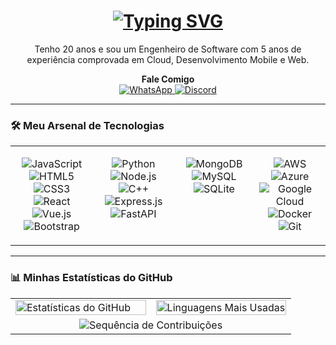 <h1 align="center">
  <a href="https://git.io/typing-svg">
    <img src="https://readme-typing-svg.demolab.com?font=Poppins&weight=700&size=30&duration=4000&pause=1000&color=00D2FF&center=true&vCenter=true&width=435&lines=Oi!+Eu+sou+o+Kaiky+Salvino;DEV+FULL+STACK;Engenheiro+de+Software" alt="Typing SVG" />
  </a>
</h1>

<p align="center">
  Tenho 20 anos e sou um Engenheiro de Software com 5 anos de experiência comprovada em Cloud, Desenvolvimento Mobile e Web.
</p>

<p align="center">
  <b>Fale Comigo</b><br>
  <a href="https://wa.me/5511981905550" target="_blank">
    <img src="https://img.shields.io/badge/WhatsApp-25D366?style=for-the-badge&logo=whatsapp&logoColor=white" alt="WhatsApp">
  </a>
  <a href="https://discord.com/users/astrad1" target="_blank">
    <img src="https://img.shields.io/badge/Discord-astrad1-7289DA?style=for-the-badge&logo=discord&logoColor=white" alt="Discord">
  </a>
</p>

---

### 🛠️ Meu Arsenal de Tecnologias

<table align="center">
  <tr>
    <td align="center" width="200" valign="top">
      <p align="center">
        <img src="https://img.shields.io/badge/JavaScript-F7DF1E?style=for-the-badge&logo=javascript&logoColor=black" alt="JavaScript"><br>
        <img src="https://img.shields.io/badge/HTML5-E34F26?style=for-the-badge&logo=html5&logoColor=white" alt="HTML5"><br>
        <img src="https://img.shields.io/badge/CSS3-1572B6?style=for-the-badge&logo=css3&logoColor=white" alt="CSS3"><br>
        <img src="https://img.shields.io/badge/React-20232A?style=for-the-badge&logo=react&logoColor=61DAFB" alt="React"><br>
        <img src="https://img.shields.io/badge/Vue.js-35495E?style=for-the-badge&logo=vue.js&logoColor=4FC08D" alt="Vue.js"><br>
        <img src="https://img.shields.io/badge/Bootstrap-563D7C?style=for-the-badge&logo=bootstrap&logoColor=white" alt="Bootstrap">
      </p>
    </td>
    <td align="center" width="200" valign="top">
      <p align="center">
        <img src="https://img.shields.io/badge/Python-3776AB?style=for-the-badge&logo=python&logoColor=white" alt="Python"><br>
        <img src="https://img.shields.io/badge/Node.js-339933?style=for-the-badge&logo=nodedotjs&logoColor=white" alt="Node.js"><br>
        <img src="https://img.shields.io/badge/C%2B%2B-00599C?style=for-the-badge&logo=c%2B%2B&logoColor=white" alt="C++"><br>
        <img src="https://img.shields.io/badge/Express.js-000000?style=for-the-badge&logo=express&logoColor=white" alt="Express.js"><br>
        <img src="https://img.shields.io/badge/FastAPI-009688?style=for-the-badge&logo=fastapi&logoColor=white" alt="FastAPI">
      </p>
    </td>
    <td align="center" width="200" valign="top">
        <p align="center">
          <img src="https://img.shields.io/badge/MongoDB-4EA94B?style=for-the-badge&logo=mongodb&logoColor=white" alt="MongoDB"><br>
          <img src="https://img.shields.io/badge/MySQL-4479A1?style=for-the-badge&logo=mysql&logoColor=white" alt="MySQL"><br>
          <img src="https://img.shields.io/badge/SQLite-003B57?style=for-the-badge&logo=sqlite&logoColor=white" alt="SQLite">
        </p>
    </td>
    <td align="center" width="200" valign="top">
      <p align="center">
        <img src="https://img.shields.io/badge/Amazon_AWS-232F3E?style=for-the-badge&logo=amazon-aws&logoColor=white" alt="AWS"><br>
        <img src="https://img.shields.io/badge/Microsoft_Azure-0089D6?style=for-the-badge&logo=microsoft-azure&logoColor=white" alt="Azure"><br>
        <img src="https://img.shields.io/badge/Google_Cloud-4285F4?style=for-the-badge&logo=google-cloud&logoColor=white" alt="Google Cloud"><br>
        <img src="https://img.shields.io/badge/Docker-2496ED?style=for-the-badge&logo=docker&logoColor=white" alt="Docker"><br>
        <img src="https://img.shields.io/badge/Git-E34F26?style=for-the-badge&logo=git&logoColor=white" alt="Git">
      </p>
    </td>
  </tr>
</table>

---

### 📊 Minhas Estatísticas do GitHub

<p align="center">
  <table align="center">
    <tr>
      <td width="50%" valign="top">
        <img 
          width="100%"
          src="https://github-readme-stats.vercel.app/api?username=kaikysalvinof&show_icons=true&theme=dracula&include_all_commits=true&count_private=true&hide_border=true&border_radius=10" 
          alt="Estatísticas do GitHub"
        />
      </td>
      <td width="50%" valign="top">
         <img 
          width="100%"
          src="https://github-readme-stats.vercel.app/api/top-langs/?username=kaikysalvinof&layout=compact&langs_count=8&theme=dracula&hide_border=true&border_radius=10&card_width=400" 
          alt="Linguagens Mais Usadas"
        />
      </td>
    </tr>
    <tr>
      <td colspan="2" align="center">
        <img 
          src="https://github-readme-streak-stats.herokuapp.com/?user=kaikysalvinof&theme=dracula&hide_border=true&border_radius=10"
          alt="Sequência de Contribuições"
        />
      </td>
    </tr>
  </table>
</p>
